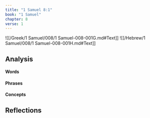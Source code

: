 ```yaml
---
title: "1 Samuel 8:1"
book: "1 Samuel"
chapter: 8
verse: 1
---
```

![[/Greek/1 Samuel/008/1 Samuel-008-001G.md#Text]]
![[/Hebrew/1 Samuel/008/1 Samuel-008-001H.md#Text]]

## Analysis

#### Words

#### Phrases

#### Concepts

## Reflections
